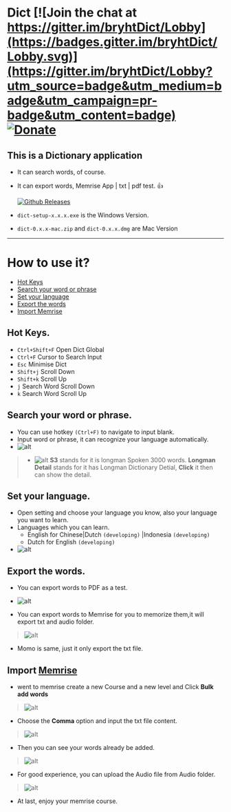 # **Dict** [![Join the chat at https://gitter.im/bryhtDict/Lobby](https://badges.gitter.im/bryhtDict/Lobby.svg)](https://gitter.im/bryhtDict/Lobby?utm_source=badge&utm_medium=badge&utm_campaign=pr-badge&utm_content=badge)  [![Donate](https://img.shields.io/badge/Donate-PayPal-blue.svg)](https://www.paypal.me/bryht/6)
## This is a Dictionary application
- It can search words, of course.
- It can export words, Memrise App | txt | pdf test. :+1:

    [![Github Releases](https://img.shields.io/github/downloads/bryht/Dict/latest/total.svg?style=plastic)](https://github.com/bryht/Dict/releases/latest)

- `dict-setup-x.x.x.exe` is the Windows Version.
- `dict-0.x.x-mac.zip` and `dict-0.x.x.dmg` are Mac Version
----------

# How to use it?
 
 - [ Hot Keys](#a0)
 - [ Search your word or phrase](#a2)
 - [ Set your language](#a1)
 - [ Export the words](#a3)
 - [ Import Memrise](#a4)

<a name="a0"></a>
## Hot Keys.
- `Ctrl+Shift+F` Open Dict Global
- `Ctrl+F` Cursor to Search Input
- `Esc` Minimise Dict
- `Shift+j` Scroll Down
- `Shift+k` Scroll Up
- `j` Search Word Scroll Down
- `k` Search Word Scroll Up


<a name="a2"></a>
## Search your word or phrase.
- You can use hotkey `(Ctrl+F)` to navigate to input blank.
- Input word or phrase, it can recognize your language automatically.
- ![alt](/build/imgs/2.gif)

> - ![alt](/build/imgs/5.png) **S3** stands for it is longman Spoken 3000 words. **Longman Detail** stands for it has Longman Dictionary Detial, **Click** it then can show the detail.

<a name="a1"></a>
## Set your language.
- Open setting and choose your language you know, also your language you want to learn.
- Languages which you can learn.
  - English for Chinese|Dutch `(developing)` |Indonesia `(developing)` 
  - Dutch for English `(developing)` 
- ![alt](/build/imgs/1.gif)


<a name="a3"></a>
## Export the words.
- You can export words to PDF as a test.
- ![alt](/build/imgs/3.gif)

- You can export words to Memrise for you to memorize them,it will export txt and audio folder.
> ![alt](/build/imgs/9.png)

- Momo is same, just it only export the txt file.

<a name="a4"></a>

## Import [Memrise](https://www.memrise.com)
- went to memrise create a new Course and a new level and Click **Bulk add words**
> ![alt](/build/imgs/8.png)

- Choose the **Comma** option and input the txt file content. 
> ![alt](/build/imgs/10.png)

- Then you can see your words already be added.
> ![alt](/build/imgs/11.png)

- For good experience, you can upload the Audio file from Audio folder.
> ![alt](/build/imgs/12.png)

- At last, enjoy your memrise course.

